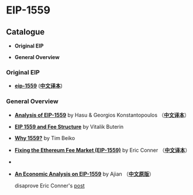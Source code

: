 # EIP-1559

## Catalogue

- **Original EIP**

- **General Overview**

### Original EIP

- [**eip-1559**](https://github.com/ethereum/EIPs/blob/master/EIPS/eip-1559.md) ([**中文译本**](https://github.com/Whisker17/EIPsThings/blob/main/eip1559/translations/eip-1559.md))

### General Overview

- [**Analysis of EIP-1559**](https://insights.deribit.com/market-research/analysis-of-eip-1559/) by Hasu & Georgios Konstantopoulos （[**中文译本**](https://insights.deribit.com/%e5%b8%82%e5%9c%ba%e7%a0%94%e7%a9%b6/analysis-of-eip-1559/?lang=zh-hans)）
- [**EIP 1559 and Fee Structure**](https://vitalik.ca/files/misc_files/EIP_1559_Fee_Structure.pdf) by Vitalik Buterin
- [**Why 1559?**](https://hackmd.io/@timbeiko/why-1559) by Tim Beiko
- [**Fixing the Ethereum Fee Market (EIP-1559)**](https://medium.com/@eric.conner/fixing-the-ethereum-fee-market-eip-1559-9109f1c1814b) by Eric Conner （[**中文译本**](https://mp.weixin.qq.com/s?__biz=MzU2MDE2MDU3Mg==&mid=2247490369&idx=1&sn=7b8fc29d28f280c61cbfd141bfb06ef1&chksm=fc0d1112cb7a9804ba4aca45937749249ad3eec6471c784c682e218a7122b75fc3fb73014206&scene=0&xtrack=1&key=eeca034c219d0a571f81786cf296b6dc25c46da189733244103f42e18ae1ef57984b03b067f15ebd9cd31c10d8aaf9e98b97016ccc6539ce169456504aa375cc7f70496421993b1f6dcab53727961064&ascene=1&uin=Mjc4MjA1NTcyNA%3D%3D&devicetype=Windows+10&version=62060728&lang=zh_CN&pass_ticket=pYEKfrMkmqOcF0GSjqU%2FC6jXgHE93dNtFrBLEYvkL2sL2unIvs%2Fegpn9YrOVaf%2Bi)）
- 





- [**An Economic Analysis on EIP-1559**](https://medium.com/@hongji/an-economic-analysis-on-eip-1559-fe72cd332d4f) by Ajian （[**中文原版**](https://ethfans.org/posts/anti-eric-conner-and-eip-1599)）

  disaprove Eric Conner's [post](https://medium.com/@eric.conner/fixing-the-ethereum-fee-market-eip-1559-9109f1c1814b)